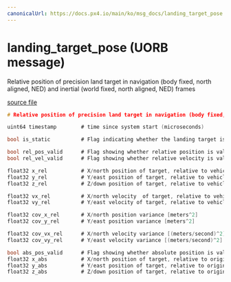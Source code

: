 ```yaml
---
canonicalUrl: https://docs.px4.io/main/ko/msg_docs/landing_target_pose
---
```


# landing_target_pose (UORB message)

Relative position of precision land target in navigation (body fixed, north aligned, NED) and inertial (world fixed, north aligned, NED) frames

[source file](https://github.com/PX4/PX4-Autopilot/blob/release/1.13/msg/landing_target_pose.msg)

```c
# Relative position of precision land target in navigation (body fixed, north aligned, NED) and inertial (world fixed, north aligned, NED) frames

uint64 timestamp        # time since system start (microseconds)

bool is_static          # Flag indicating whether the landing target is static or moving with respect to the ground

bool rel_pos_valid      # Flag showing whether relative position is valid
bool rel_vel_valid      # Flag showing whether relative velocity is valid

float32 x_rel           # X/north position of target, relative to vehicle (navigation frame) [meters]
float32 y_rel           # Y/east position of target, relative to vehicle (navigation frame) [meters]
float32 z_rel           # Z/down position of target, relative to vehicle (navigation frame) [meters]

float32 vx_rel          # X/north velocity  of target, relative to vehicle (navigation frame) [meters/second]
float32 vy_rel          # Y/east velocity of target, relative to vehicle (navigation frame) [meters/second]

float32 cov_x_rel       # X/north position variance [meters^2]
float32 cov_y_rel       # Y/east position variance [meters^2]

float32 cov_vx_rel      # X/north velocity variance [(meters/second)^2]
float32 cov_vy_rel      # Y/east velocity variance [(meters/second)^2]

bool abs_pos_valid      # Flag showing whether absolute position is valid
float32 x_abs           # X/north position of target, relative to origin (navigation frame) [meters]
float32 y_abs           # Y/east position of target, relative to origin (navigation frame) [meters]
float32 z_abs           # Z/down position of target, relative to origin (navigation frame) [meters]

```
